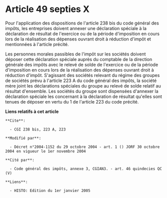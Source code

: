 # Article 49 septies X

Pour l'application des dispositions de l'article 238 bis du code général des impôts, les entreprises doivent annexer une
déclaration spéciale à la déclaration de résultat de l'exercice ou de la période d'imposition en cours lors de la réalisation
des dépenses ouvrant droit à réduction d'impôt et mentionnées à l'article précité.

Les personnes morales passibles de l'impôt sur les sociétés doivent déposer cette déclaration spéciale auprès du comptable de
la direction générale des impôts avec le relevé de solde de l'exercice ou de la période d'imposition en cours lors de la
réalisation des dépenses ouvrant droit à réduction d'impôt. S'agissant des sociétés relevant du régime des groupes de
sociétés prévu à l'article 223 A du code général des impôts, la société mère joint les déclarations spéciales du groupe au
relevé de solde relatif au résultat d'ensemble. Les sociétés du groupe sont dispensées d'annexer la déclaration spéciale les
concernant à la déclaration de résultat qu'elles sont tenues de déposer en vertu du 1 de l'article 223 du code précité.

**Liens relatifs à cet article**

	**Cite**:

	  - CGI 238 bis, 223 A, 223

	**Modifié par**:

	  - Décret n°2004-1152 du 29 octobre 2004 - art. 1 () JORF 30 octobre 2004 en vigueur le 1er novembre 2004

	**Cité par**:

	  - Code général des impôts, annexe 3, CGIAN3. - art. 46 quindecies QC (V)

	**Liens**:

	  - HISTO: Edition du 1er janvier 2005
